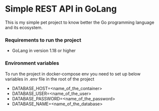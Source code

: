 # Simple REST API in GoLang

This is my simple pet project to know better the Go programming language and its ecosystem.

### Requirements to run the project
- GoLang in version 1.18 or higher

### Environment variables
To run the project in docker-compose env you need to set up below variables in .env file in the root of the project

- DATABASE_HOST=<name_of_the_container>
- DATABASE_USER=<name_of_the_user>
- DATABASE_PASSWORD=<name_of_the_password>
- DATABASE_NAME=<name_of_the_database>

